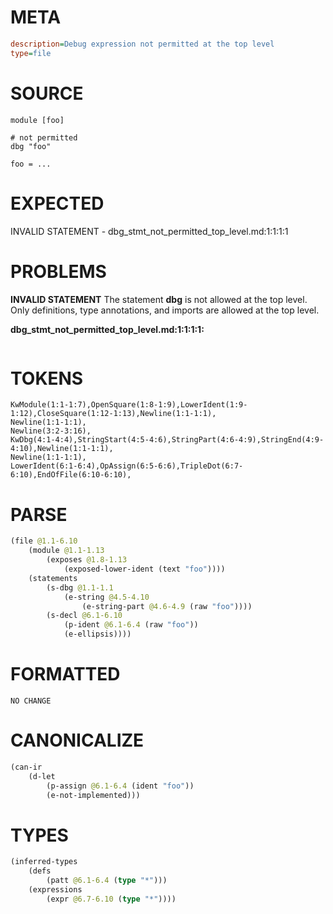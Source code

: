 # META
~~~ini
description=Debug expression not permitted at the top level
type=file
~~~
# SOURCE
~~~roc
module [foo]

# not permitted
dbg "foo"

foo = ...
~~~
# EXPECTED
INVALID STATEMENT - dbg_stmt_not_permitted_top_level.md:1:1:1:1
# PROBLEMS
**INVALID STATEMENT**
The statement **dbg** is not allowed at the top level.
Only definitions, type annotations, and imports are allowed at the top level.

**dbg_stmt_not_permitted_top_level.md:1:1:1:1:**
```roc

```



# TOKENS
~~~zig
KwModule(1:1-1:7),OpenSquare(1:8-1:9),LowerIdent(1:9-1:12),CloseSquare(1:12-1:13),Newline(1:1-1:1),
Newline(1:1-1:1),
Newline(3:2-3:16),
KwDbg(4:1-4:4),StringStart(4:5-4:6),StringPart(4:6-4:9),StringEnd(4:9-4:10),Newline(1:1-1:1),
Newline(1:1-1:1),
LowerIdent(6:1-6:4),OpAssign(6:5-6:6),TripleDot(6:7-6:10),EndOfFile(6:10-6:10),
~~~
# PARSE
~~~clojure
(file @1.1-6.10
	(module @1.1-1.13
		(exposes @1.8-1.13
			(exposed-lower-ident (text "foo"))))
	(statements
		(s-dbg @1.1-1.1
			(e-string @4.5-4.10
				(e-string-part @4.6-4.9 (raw "foo"))))
		(s-decl @6.1-6.10
			(p-ident @6.1-6.4 (raw "foo"))
			(e-ellipsis))))
~~~
# FORMATTED
~~~roc
NO CHANGE
~~~
# CANONICALIZE
~~~clojure
(can-ir
	(d-let
		(p-assign @6.1-6.4 (ident "foo"))
		(e-not-implemented)))
~~~
# TYPES
~~~clojure
(inferred-types
	(defs
		(patt @6.1-6.4 (type "*")))
	(expressions
		(expr @6.7-6.10 (type "*"))))
~~~
